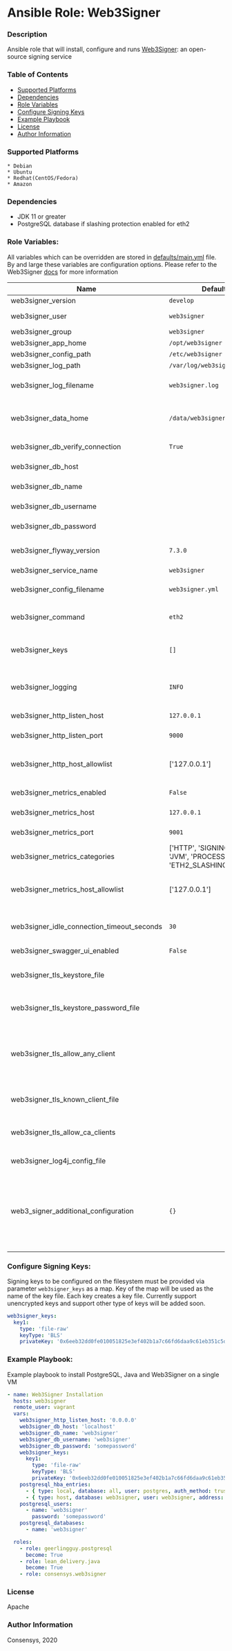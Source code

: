 # Ansible Role: Web3Signer 

### Description
Ansible role that will install, configure and runs [Web3Signer](https://docs.web3signer.consensys.net/): an open-source signing service

### Table of Contents
  - [Supported Platforms](#supported-platforms)
  - [Dependencies](#dependencies)
  - [Role Variables](#role-variables)
  - [Configure Signing Keys](#configure-signing-keys)
  - [Example Playbook](#example-playbook)
  - [License](#license)
  - [Author Information](#author-information)

### Supported Platforms
```
* Debian
* Ubuntu
* Redhat(CentOS/Fedora)
* Amazon
```

### Dependencies

* JDK 11 or greater
* PostgreSQL database if slashing protection enabled for eth2


### Role Variables:

All variables which can be overridden are stored in [defaults/main.yml](defaults/main.yml) file. 
By and large these variables are configuration options. 
Please refer to the Web3Signer [docs](https://docs.web3signer.consensys.net/en/latest/Reference/CLI/CLI-Syntax/) for more information

| Name                             | Default Value | Description                        |
| -------------------------------- | ------------- | -----------------------------------|
| web3signer_version               | `develop`            | Version to install                 |
| web3signer_user                  | `web3signer`         | OS user to create and run web3signer |
| web3signer_group                 | `web3signer`         | OS group |
| web3signer_app_home              | `/opt/web3signer`    | App install location |
| web3signer_config_path           | `/etc/web3signer`    | Config file location |
| web3signer_log_path              | `/var/log/web3signer`| Log file location |
| web3signer_log_filename          | `web3signer.log`     | Log file name. Location will be web3signer_log_path |
| web3signer_data_home             | `/data/web3signer`   | Location to store any persistent data. Keys stored in a sub folder keys |
| web3signer_db_verify_connection  | `True`               | Enables checking database available |
| web3signer_db_host               |                      | PostgreSQL database instance host |
| web3signer_db_name               |                      | PostgreSQL database name |
| web3signer_db_username           |                      | PostgreSQL database user |
| web3signer_db_password           |                      | PostgreSQL database user password |
| web3signer_flyway_version        | `7.3.0`              | Flyway CLI version to download for flyway migration |
| web3signer_service_name          | `web3signer`         | Systemd service name |
| web3signer_config_filename       | `web3signer.yml`     | Configuration file name. Location will be `web3signer_config_path`|
| web3signer_command               | `eth2`               | Web3signer command. Supported `eth1`,`eth2`,`filecoin` |
| web3signer_keys                  | `[]`                 | Specify keys to configure. Please see notes below for more details|
| web3signer_logging               | `INFO`               | Logging verbosity levels: OFF, FATAL, WARN, INFO,DEBUG, TRACE, ALL|
| web3signer_http_listen_host      | `127.0.0.1`          | Host for HTTP to listen on |
| web3signer_http_listen_port      | `9000`               | Port for HTTP to listen on |
| web3signer_http_host_allowlist   | ['127.0.0.1']        | Comma separated list of hostnames to allow for http access, or * to accept any host |
| web3signer_metrics_enabled       | `False`              | Set to start the metrics exporter |
| web3signer_metrics_host          | `127.0.0.1`          | Host for the metrics exporter to listen on |
| web3signer_metrics_port          | `9001`               | Port for the metrics exporter to listen on |
| web3signer_metrics_categories    | ['HTTP', 'SIGNING', 'FILECOIN', 'JVM', 'PROCESS', 'ETH2_SLASHING_PROTECTION'] | Comma separated list of categories to track metrics for |
| web3signer_metrics_host_allowlist| ['127.0.0.1']        | Comma separated list of hostnames to allow for metrics access, or * to accept any host |
| web3signer_idle_connection_timeout_seconds | `30`       | Number of seconds after which an idle connection will be terminated |
| web3signer_swagger_ui_enabled    | `False`              | Enable swagger UI |
| web3signer_tls_keystore_file     |                      | Path to a PKCS#12 formatted keystore used to enable TLS on inbound connections |
| web3signer_tls_keystore_password_file |                 | Path to a file containing the password used to decrypt the keystore |
| web3signer_tls_allow_any_client  |                      | If defined, any client may connect, regardless of presented certificate. This cannot be set if either a whitelist or CA clients have been enabled |
| web3signer_tls_known_client_file |                      | Path to a file containing the fingerprints of authorized clients |
| web3signer_tls_allow_ca_clients  |                      | If defined, allows clients authorized by the CA to connect to EthSigner |
| web3signer_log4j_config_file     |                      | Custom log4j configuration file |
| web3_signer_additional_configuration |  `{}`            | Map of additional configurations to set in configuration file. This will helpful configuring parameters when Ansible role has not been updated with recently introduced parameters. | 

### Configure Signing Keys:

Signing keys to be configured on the filesystem must be provided via parameter `web3signer_keys` as a map. Key of the map will be used as the name
of the key file. Each key creates a key file. Currently support unencrypted keys and support other type of keys will be added soon.
```yaml
web3signer_keys:
  key1:
    type: 'file-raw'
    keyType: 'BLS'
    privateKey: '0x6eeb32dd0fe010051825e3ef402b1a7c66fd6daa9c61eb351c5d760684de8e6a'
```

### Example Playbook:

Example playbook to install PostgreSQL, Java and Web3Signer on a single VM

```yaml
- name: Web3Signer Installation
  hosts: web3signer
  remote_user: vagrant
  vars:
    web3signer_http_listen_host: '0.0.0.0'
    web3signer_db_host: 'localhost'
    web3signer_db_name: 'web3signer'
    web3signer_db_username: 'web3signer'
    web3signer_db_password: 'somepassword'
    web3signer_keys:
      key1:
        type: 'file-raw'
        keyType: 'BLS'
        privateKey: '0x6eeb32dd0fe010051825e3ef402b1a7c66fd6daa9c61eb351c5d760684de8e6a'
    postgresql_hba_entries:
      - { type: local, database: all, user: postgres, auth_method: trust }
      - { type: host, database: web3signer, user: web3signer, address: localhost, auth_method: password }
    postgresql_users:
      - name: 'web3signer'
        password: 'somepassword'
    postgresql_databases:
      - name: 'web3signer'

  roles:
    - role: geerlingguy.postgresql
      become: True
    - role: lean_delivery.java
      become: True
    - role: consensys.web3signer
```

### License

Apache


### Author Information

Consensys, 2020